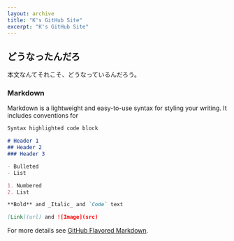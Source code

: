 ```yaml
---
layout: archive
title: "K's GitHub Site"
excerpt: "K's GitHub Site"
---
```

## どうなったんだろ

本文なんてそれこそ、どうなっているんだろう。

### Markdown

Markdown is a lightweight and easy-to-use syntax for styling your writing. It includes conventions for

```markdown
Syntax highlighted code block

# Header 1
## Header 2
### Header 3

- Bulleted
- List

1. Numbered
2. List

**Bold** and _Italic_ and `Code` text

[Link](url) and ![Image](src)
```

For more details see [GitHub Flavored Markdown](https://guides.github.com/features/mastering-markdown/).

